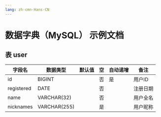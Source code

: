 ```yaml
---
lang: zh-cmn-Hans-CN
---
```


# 数据字典（MySQL） 示例文档

## 表 user

| 字段名 | 数据类型 | 默认值 | 空 | 自动递增 | 备注 |
|---|---|---|---|---|---|
| id | BIGINT |   | 否 | 是 | 用户ID |
| registered | DATE |   | 否 |   | 注册日期 |
| name | VARCHAR(32) |   | 否 |   | 用户全名 |
| nicknames | VARCHAR(255) |   | 是 |   | 用户昵称 |
